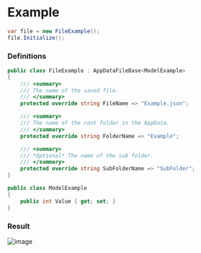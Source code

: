 # Example

```c#
var file = new FileExample();
file.Initialize();
```

### Definitions
```c#
public class FileExample : AppDataFileBase<ModelExample>
{
    /// <summary>
    /// The name of the saved file.
    /// </summary>
    protected override string FileName => "Example.json";

    /// <summary>
    /// The name of the root folder in the AppData.
    /// </summary>
    protected override string FolderName => "Example";

    /// <summary>
    /// *Optional* The name of the sub folder.
    /// </summary>
    protected override string SubFolderName => "SubFolder";
}
```

```c#
public class ModelExample
{
    public int Value { get; set; }
}
```

### Result

![image](https://user-images.githubusercontent.com/5436436/153727110-fc9577b5-0a43-422f-aa1d-07a30bb86687.png)
